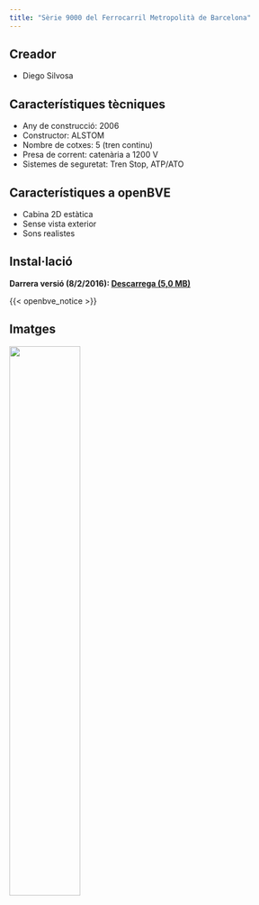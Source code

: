 ```yaml
---
title: "Sèrie 9000 del Ferrocarril Metropolità de Barcelona"
---
```

## Creador

* Diego Silvosa

## Característiques tècniques

* Any de construcció: 2006
* Constructor: ALSTOM
* Nombre de cotxes: 5 (tren continu)
* Presa de corrent: catenària a 1200 V
* Sistemes de seguretat: Tren Stop, ATP/ATO

## Característiques a openBVE

* Cabina 2D estàtica
* Sense vista exterior
* Sons realistes

## Instal·lació

**Darrera versió (8/2/2016): [Descarrega (5,0 MB)](https://github.com/MarcRiera/FCMB-9000/releases/download/v1.0/FCMB_9000_v1.0.obp)**

{{< openbve_notice >}}

## Imatges

<a href="/images/trens/9000/2.png" target="_blank"><img style="width: 50%; margin-bottom: 1em;" src="/images/trens/9000/2.png" /></a>
